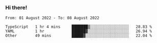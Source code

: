 ### Hi there!

<!--START_SECTION:waka-->

```text
From: 01 August 2022 - To: 08 August 2022

TypeScript   1 hr 4 mins     ███████▒░░░░░░░░░░░░░░░░░   28.83 %
YAML         1 hr            ██████▓░░░░░░░░░░░░░░░░░░   26.94 %
Other        49 mins         █████▓░░░░░░░░░░░░░░░░░░░   22.04 %
```

<!--END_SECTION:waka-->
